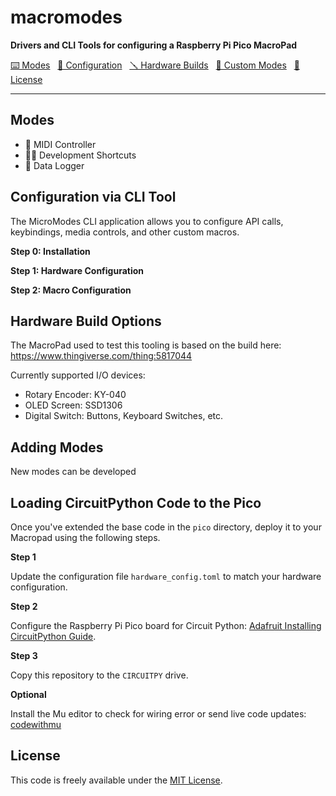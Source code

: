 # macromodes

**Drivers and CLI Tools for configuring a Raspberry Pi Pico MacroPad**

[⌨️ Modes](#modes) &nbsp; [📏 Configuration](#configuration-via-cli-tool) &nbsp; [🪛 Hardware Builds](#hardware-build-options) 
&nbsp;
 [👷 Custom Modes](#adding-modes) &nbsp; [📜 License](#license)

---

## Modes

- 🎹 MIDI Controller
- 🧑‍💻 Development Shortcuts
- 🦾 Data Logger

## Configuration via CLI Tool

The MicroModes CLI application allows you to configure API calls, keybindings, media controls, and other custom macros.

**Step 0: Installation**

**Step 1: Hardware Configuration**

**Step 2: Macro Configuration**

## Hardware Build Options

The MacroPad used to test this tooling is based on the build here: https://www.thingiverse.com/thing:5817044

Currently supported I/O devices:
* Rotary Encoder: KY-040
* OLED Screen: SSD1306
* Digital Switch: Buttons, Keyboard Switches, etc.

## Adding Modes

New modes can be developed 

## Loading CircuitPython Code to the Pico

Once you've extended the base code in the `pico` directory, deploy it to your Macropad using the following steps.

**Step 1**

Update the configuration file `hardware_config.toml` to match your hardware configuration.

**Step 2**

Configure the Raspberry Pi Pico board for Circuit Python: [Adafruit Installing CircuitPython Guide](https://learn.adafruit.com/getting-started-with-raspberry-pi-pico-circuitpython/circuitpython).

**Step 3**

Copy this repository to the `CIRCUITPY` drive.

**Optional**

Install the Mu editor to check for wiring error or send live code updates: [codewithmu](https://codewith.mu/)

## License

This code is freely available under the [MIT License](LICENSE).
